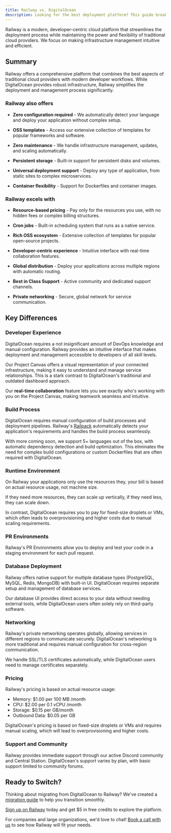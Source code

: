 ```yaml
---
title: Railway vs. DigitalOcean
description: Looking for the best deployment platform? This guide breaks down Railway vs. DigitalOcean—covering scalability, pricing, features, and why Railway is the superior choice.
---
```


Railway is a modern, developer-centric cloud platform that streamlines the deployment process while maintaining the power and flexibility of traditional cloud providers. We focus on making infrastructure management intuitive and efficient.

## Summary

Railway offers a comprehensive platform that combines the best aspects of traditional cloud providers with modern developer workflows. While DigitalOcean provides robust infrastructure, Railway simplifies the deployment and management process significantly.

### Railway also offers

- **Zero configuration required** - We automatically detect your language and deploy your application without complex setup.

- **OSS templates** - Access our extensive collection of templates for popular frameworks and software.

- **Zero maintenance** - We handle infrastructure management, updates, and scaling automatically.

- **Persistent storage** - Built-in support for persistent disks and volumes.

- **Universal deployment support** - Deploy any type of application, from static sites to complex microservices.

- **Container flexibility** - Support for Dockerfiles and container images.

### Railway excels with

- **Resource-based pricing** - Pay only for the resources you use, with no hidden fees or complex billing structures.

- **Cron jobs** - Built-in scheduling system that runs as a native service.

- **Rich OSS ecosystem** - Extensive collection of templates for popular open-source projects.

- **Developer-centric experience** - Intuitive interface with real-time collaboration features.

- **Global distribution** - Deploy your applications across multiple regions with automatic routing.

- **Best in Class Support** - Active community and dedicated support channels.

- **Private networking** - Secure, global network for service communication.

## Key Differences

### Developer Experience

DigitalOcean requires a not insignificant amount of DevOps knowledge and manual configuration. Railway provides an intuitive interface that makes deployment and management accessible to developers of all skill levels.

Our Project Canvas offers a visual representation of your connected infrastructure, making it easy to understand and manage service relationships. This is a stark contrast to DigitalOcean's traditional and outdated dashboard approach.

Our **real-time collaboration** feature lets you see exactly who's working with you on the Project Canvas, making teamwork seamless and intuitive.

### Build Process

DigitalOcean requires manual configuration of build processes and deployment pipelines. Railway's [Railpack](https://railpack.com/) automatically detects your application's requirements and handles the build process seamlessly.

With more coming soon, we support 5+ languages out of the box, with automatic dependency detection and build optimization. This eliminates the need for complex build configurations or custom Dockerfiles that are often required with DigitalOcean.

### Runtime Environment

On Railway your applications only use the resources they, your bill is based on actual resource usage, not machine size.

If they need more resources, they can scale up vertically, if they need less, they can scale down.

In contrast, DigitalOcean requires you to pay for fixed-size droplets or VMs, which often leads to overprovisioning and higher costs due to manual scaling requirements.

### PR Environments

Railway's PR Environments allow you to deploy and test your code in a staging environment for each pull request.

### Database Deployment

Railway offers native support for multiple database types (PostgreSQL, MySQL, Redis, MongoDB) with built-in UI. DigitalOcean requires separate setup and management of database services.

Our database UI provides direct access to your data without needing external tools, while DigitalOcean users often solely rely on third-party software.

### Networking

Railway's private networking operates globally, allowing services in different regions to communicate securely. DigitalOcean's networking is more traditional and requires manual configuration for cross-region communication.

We handle SSL/TLS certificates automatically, while DigitalOcean users need to manage certificates separately.

### Pricing

Railway's pricing is based on actual resource usage:
- Memory: $1.00 per 100 MB /month
- CPU: $2.00 per 0.1 vCPU /month
- Storage: $0.15 per GB/month
- Outbound Data: $0.05 per GB

DigitalOcean's pricing is based on fixed-size droplets or VMs and requires manual scaling, which will lead to overprovisioning and higher costs.

### Support and Community

Railway provides immediate support through our active Discord community and Central Station. DigitalOcean's support varies by plan, with basic support limited to community forums.

## Ready to Switch?

Thinking about migrating from DigitalOcean to Railway? We've created a [migration guide](/migration/migrate-from-digital-ocean) to help you transition smoothly.

[Sign up on Railway](https://railway.com/new) today and get $5 in free credits to explore the platform.

For companies and large organizations, we'd love to chat! [Book a call with us](https://cal.com/team/railway/work-with-railway) to see how Railway will fit your needs. 